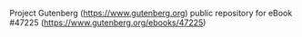 Project Gutenberg (https://www.gutenberg.org) public repository for eBook #47225 (https://www.gutenberg.org/ebooks/47225)
